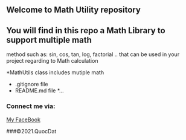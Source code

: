 ## Welcome to Math Utility  repository

## You will find in this repo a Math Library to support multiple math 
method such as: sin, cos, tan, log, factorial .. that can be used in your project regarding to Math calculation

*MathUtils class includes mutiple math
* .gitignore file
* README.md file
*...

### Connect me via: 
[My FaceBook](https://www.facebook.com/profile.php?id=100041413338383)

###©2021.QuocDat
